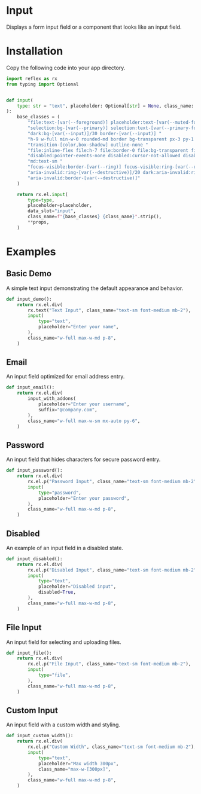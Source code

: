 

# Input

Displays a form input field or a component that looks like an input field.

# Installation

Copy the following code into your app directory.


```python
import reflex as rx
from typing import Optional


def input(
    type: str = "text", placeholder: Optional[str] = None, class_name: str = "", **props
):
    base_classes = (
        "file:text-[var(--foreground)] placeholder:text-[var(--muted-foreground)] "
        "selection:bg-[var(--primary)] selection:text-[var(--primary-foreground)] "
        "dark:bg-[var(--input)]/30 border-[var(--input)] "
        "h-9 w-full min-w-0 rounded-md border bg-transparent px-3 py-1 text-base shadow-xs "
        "transition-[color,box-shadow] outline-none "
        "file:inline-flex file:h-7 file:border-0 file:bg-transparent file:text-sm file:font-medium "
        "disabled:pointer-events-none disabled:cursor-not-allowed disabled:opacity-50 "
        "md:text-sm "
        "focus-visible:border-[var(--ring)] focus-visible:ring-[var(--ring)]/50 focus-visible:ring-[3px] "
        "aria-invalid:ring-[var(--destructive)]/20 dark:aria-invalid:ring-[var(--destructive)]/40 "
        "aria-invalid:border-[var(--destructive)]"
    )

    return rx.el.input(
        type=type,
        placeholder=placeholder,
        data_slot="input",
        class_name=f"{base_classes} {class_name}".strip(),
        **props,
    )
```


# Examples

## Basic Demo
A simple text input demonstrating the default appearance and behavior.


```python
def input_demo():
    return rx.el.div(
        rx.text("Text Input", class_name="text-sm font-medium mb-2"),
        input(
            type="text",
            placeholder="Enter your name",
        ),
        class_name="w-full max-w-md p-8",
    )
```


## Email
An input field optimized for email address entry.


```python
def input_email():
    return rx.el.div(
        input_with_addons(
            placeholder="Enter your username",
            suffix="@company.com",
        ),
        class_name="w-full max-w-sm mx-auto py-6",
    )
```


## Password
An input field that hides characters for secure password entry.


```python
def input_password():
    return rx.el.div(
        rx.el.p("Password Input", class_name="text-sm font-medium mb-2"),
        input(
            type="password",
            placeholder="Enter your password",
        ),
        class_name="w-full max-w-md p-8",
    )
```


## Disabled
An example of an input field in a disabled state.


```python
def input_disabled():
    return rx.el.div(
        rx.el.p("Disabled Input", class_name="text-sm font-medium mb-2"),
        input(
            type="text",
            placeholder="Disabled input",
            disabled=True,
        ),
        class_name="w-full max-w-md p-8",
    )
```


## File Input
An input field for selecting and uploading files.


```python
def input_file():
    return rx.el.div(
        rx.el.p("File Input", class_name="text-sm font-medium mb-2"),
        input(
            type="file",
        ),
        class_name="w-full max-w-md p-8",
    )
```


## Custom Input
An input field with a custom width and styling.


```python
def input_custom_width():
    return rx.el.div(
        rx.el.p("Custom Width", class_name="text-sm font-medium mb-2"),
        input(
            type="text",
            placeholder="Max width 300px",
            class_name="max-w-[300px]",
        ),
        class_name="w-full max-w-md p-8",
    )
```


